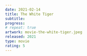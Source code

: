 ```yaml
---
date: 2021-02-14
title: The White Tiger
subtitle:
progress:
# repeat: true
artwork: movie-the-white-tiger.jpeg
released: 2021
type: movie
rating: 5
---
```

